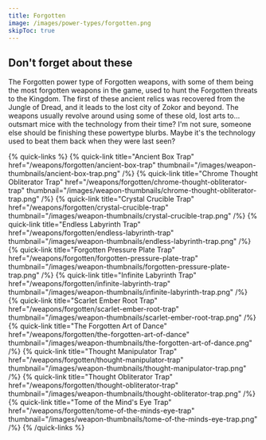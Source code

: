 ```yaml
---
title: Forgotten
image: /images/power-types/forgotten.png
skipToc: true
---
```


## Don't forget about these

The Forgotten power type of Forgotten weapons, with some of them being the most forgotten weapons in the game, used to hunt the Forgotten threats to the Kingdom. The first of these ancient relics was recovered from the Jungle of Dread, and it leads to the lost city of Zokor and beyond. The weapons usually revolve around using some of these old, lost arts to... outsmart mice with the technology from their time? I'm not sure, someone else should be finishing these powertype blurbs.
Maybe it's the technology used to beat them back when they were last seen?

{% quick-links %}
{% quick-link
  title="Ancient Box Trap"
  href="/weapons/forgotten/ancient-box-trap"
  thumbnail="/images/weapon-thumbnails/ancient-box-trap.png"
 /%}
 {% quick-link
  title="Chrome Thought Obliterator Trap"
  href="/weapons/forgotten/chrome-thought-obliterator-trap"
  thumbnail="/images/weapon-thumbnails/chrome-thought-obliterator-trap.png"
 /%}
 {% quick-link
  title="Crystal Crucible Trap"
  href="/weapons/forgotten/crystal-crucible-trap"
  thumbnail="/images/weapon-thumbnails/crystal-crucible-trap.png"
 /%}
 {% quick-link
  title="Endless Labyrinth Trap"
  href="/weapons/forgotten/endless-labyrinth-trap"
  thumbnail="/images/weapon-thumbnails/endless-labyrinth-trap.png"
 /%}
 {% quick-link
  title="Forgotten Pressure Plate Trap"
  href="/weapons/forgotten/forgotten-pressure-plate-trap"
  thumbnail="/images/weapon-thumbnails/forgotten-pressure-plate-trap.png"
 /%}
 {% quick-link
  title="Infinite Labyrinth Trap"
  href="/weapons/forgotten/infinite-labyrinth-trap"
  thumbnail="/images/weapon-thumbnails/infinite-labyrinth-trap.png"
 /%}
 {% quick-link
  title="Scarlet Ember Root Trap"
  href="/weapons/forgotten/scarlet-ember-root-trap"
  thumbnail="/images/weapon-thumbnails/scarlet-ember-root-trap.png"
 /%}
 {% quick-link
  title="The Forgotten Art of Dance"
  href="/weapons/forgotten/the-forgotten-art-of-dance"
  thumbnail="/images/weapon-thumbnails/the-forgotten-art-of-dance.png"
 /%}
 {% quick-link
  title="Thought Manipulator Trap"
  href="/weapons/forgotten/thought-manipulator-trap"
  thumbnail="/images/weapon-thumbnails/thought-manipulator-trap.png"
 /%}
 {% quick-link
  title="Thought Obliterator Trap"
  href="/weapons/forgotten/thought-obliterator-trap"
  thumbnail="/images/weapon-thumbnails/thought-obliterator-trap.png"
 /%}
 {% quick-link
  title="Tome of the Mind's Eye Trap"
  href="/weapons/forgotten/tome-of-the-minds-eye-trap"
  thumbnail="/images/weapon-thumbnails/tome-of-the-minds-eye-trap.png"
 /%}
{% /quick-links %}
